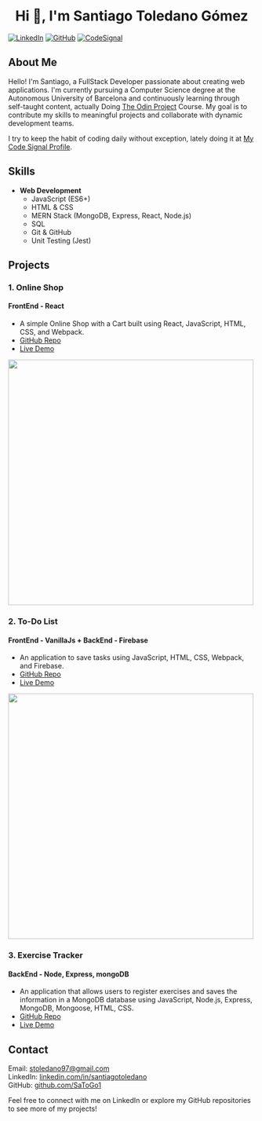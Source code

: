 <h1 align="center">Hi 👋, I'm Santiago Toledano Gómez</h1>  

[![LinkedIn](https://img.shields.io/badge/-LinkedIn-blue?style=flat-square&logo=linkedin&logoColor=white&link=https://linkedin.com/in/santiagotoledano)](https://linkedin.com/in/santiagotoledano)
[![GitHub](https://img.shields.io/badge/-GitHub-black?style=flat-square&logo=github&logoColor=white&link=https://github.com/SaToGo1)](https://github.com/SaToGo1)
[![CodeSignal](https://img.shields.io/badge/-CodeSignal-black?style=flat-square&logo=codesignal&logoColor=white&link=https://app.codesignal.com/profile/santiago_x7i)](https://app.codesignal.com/profile/santiago_x7i)

## About Me
Hello! I'm Santiago, a FullStack Developer passionate about creating web applications. I'm currently pursuing a Computer Science degree at the Autonomous University of Barcelona and continuously learning through self-taught content, actually Doing [The Odin Project](https://www.theodinproject.com/) Course. My goal is to contribute my skills to meaningful projects and collaborate with dynamic development teams.

I try to keep the habit of coding daily without exception, lately doing it at [My Code Signal Profile](https://app.codesignal.com/profile/santiago_x7i).

## Skills
- **Web Development**
  - JavaScript (ES6+)
  - HTML & CSS
  - MERN Stack (MongoDB, Express, React, Node.js)
  - SQL
  - Git & GitHub
  - Unit Testing (Jest)

## Projects
### 1. Online Shop
#### FrontEnd - React
- A simple Online Shop with a Cart built using React, JavaScript, HTML, CSS, and Webpack.							           	            		      
- [GitHub Repo](https://github.com/SaToGo1/shopping-cart)
- [Live Demo](https://satogo1.github.io/Todo-list)
<img src="https://github.com/SaToGo1/shopping-cart/assets/85353835/ad492f89-6be4-4243-9c86-fad7a67cc3b6" width="500px">

### 2. To-Do List
#### FrontEnd - VanillaJs + BackEnd - Firebase 	
- An application to save tasks using JavaScript, HTML, CSS, Webpack, and Firebase.
- [GitHub Repo](https://github.com/SaToGo1/Todo-list)
- [Live Demo](https://satogo1.github.io/Todo-list)
<img src="https://github.com/SaToGo1/Todo-list/assets/85353835/60c2fab9-8f62-4ba4-97bc-9525d2dd4e2a" width="500px">

### 3. Exercise Tracker
#### BackEnd - Node, Express, mongoDB
- An application that allows users to register exercises and saves the information in a MongoDB database using JavaScript, Node.js, Express, MongoDB, Mongoose, HTML, CSS.
- [GitHub Repo](https://github.com/SaToGo1/project-exercisetracker)
- [Live Demo](https://project-exercisetracker.satogo.repl.co/)

## Contact
Email: stoledano97@gmail.com  
LinkedIn: [linkedin.com/in/santiagotoledano](https://linkedin.com/in/santiagotoledano)  
GitHub: [github.com/SaToGo1](https://github.com/SaToGo1)  

Feel free to connect with me on LinkedIn or explore my GitHub repositories to see more of my projects!
